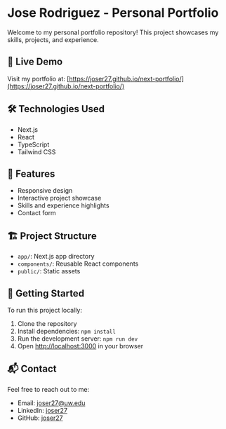 # Jose Rodriguez - Personal Portfolio

Welcome to my personal portfolio repository! This project showcases my skills, projects, and experience.

## 🚀 Live Demo

Visit my portfolio at: [https://joser27.github.io/next-portfolio/](https://joser27.github.io/next-portfolio/)

## 🛠 Technologies Used

- Next.js
- React
- TypeScript
- Tailwind CSS

## 🌟 Features

- Responsive design
- Interactive project showcase
- Skills and experience highlights
- Contact form

## 🏗 Project Structure

- `app/`: Next.js app directory
- `components/`: Reusable React components
- `public/`: Static assets

## 🚀 Getting Started

To run this project locally:

1. Clone the repository
2. Install dependencies: `npm install`
3. Run the development server: `npm run dev`
4. Open [http://localhost:3000](http://localhost:3000) in your browser

## 📬 Contact

Feel free to reach out to me:

- Email: joser27@uw.edu
- LinkedIn: [joser27](https://www.linkedin.com/in/joser27)
- GitHub: [joser27](https://github.com/joser27)
